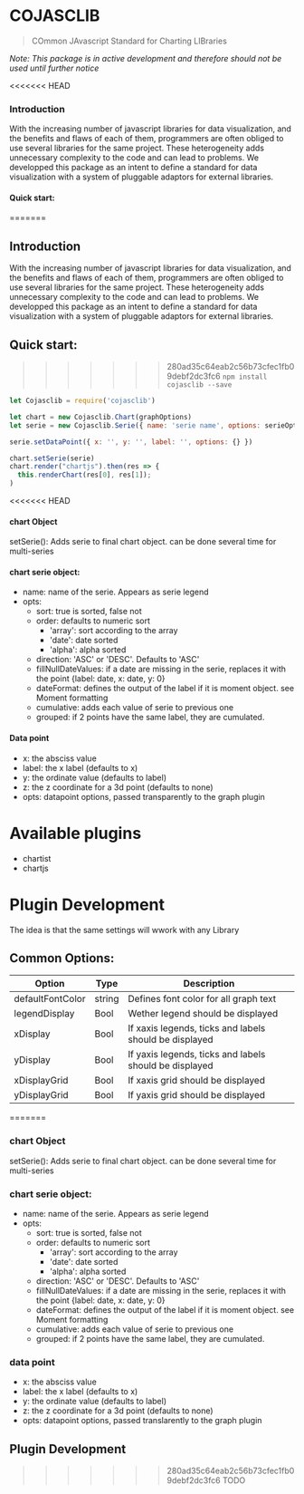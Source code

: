 # COJASCLIB

> COmmon JAvascript Standard for Charting LIBraries

_Note: This package is in active development and therefore should not be used until further notice_

<<<<<<< HEAD
### Introduction

With the increasing number of javascript libraries for data visualization, and the benefits and flaws of each of them, programmers are often obliged to use several libraries for the same project. These heterogeneity adds unnecessary complexity to the code and can lead to problems.
We developped this package as an intent to define a standard for data visualization with a system of pluggable adaptors for external libraries.

#### Quick start:

=======
## Introduction
With the increasing number of javascript libraries for data visualization, and the benefits and flaws of each of them, programmers are often obliged to use several libraries for the same project. These heterogeneity adds unnecessary complexity to the code and can lead to problems.
We developped this package as an intent to define a standard for data visualization with a system of pluggable adaptors for external libraries.

## Quick start:
>>>>>>> 280ad35c64eab2c56b73cfec1fb09debf2dc3fc6
`npm install cojasclib --save`

```javascript
let Cojasclib = require('cojasclib')

let chart = new Cojasclib.Chart(graphOptions)
let serie = new Cojasclib.Serie({ name: 'serie name', options: serieOptions)

serie.setDataPoint({ x: '', y: '', label: '', options: {} })

chart.setSerie(serie)
chart.render("chartjs").then(res => {
  this.renderChart(res[0], res[1]);
)

```

<<<<<<< HEAD
#### chart Object

setSerie(): Adds serie to final chart object. can be done several time for multi-series

#### chart serie object:

- name: name of the serie. Appears as serie legend
- opts:
  - sort: true is sorted, false not
  - order: defaults to numeric sort
    - 'array': sort according to the array
    - 'date': date sorted
    - 'alpha': alpha sorted
  - direction: 'ASC' or 'DESC'. Defaults to 'ASC'
  - fillNullDateValues: if a date are missing in the serie, replaces it with the point {label: date, x: date, y: 0}
  - dateFormat: defines the output of the label if it is moment object. see Moment formatting
  - cumulative: adds each value of serie to previous one
  - grouped: if 2 points have the same label, they are cumulated.

#### Data point

- x: the absciss value
- label: the x label (defaults to x)
- y: the ordinate value (defaults to label)
- z: the z coordinate for a 3d point (defaults to none)
- opts: datapoint options, passed transparently to the graph plugin

# Available plugins

- chartist
- chartjs

# Plugin Development

The idea is that the same settings will wwork with any Library

## Common Options:

| Option           | Type   | Description                                            |
| ---------------- | ------ | ------------------------------------------------------ |
| defaultFontColor | string | Defines font color for all graph text                  |
| legendDisplay    | Bool   | Wether legend should be displayed                      |
| xDisplay         | Bool   | If xaxis legends, ticks and labels should be displayed |
| yDisplay         | Bool   | If yaxis legends, ticks and labels should be displayed |
| xDisplayGrid     | Bool   | If xaxis grid should be displayed                      |
| yDisplayGrid     | Bool   | If yaxis grid should be displayed                      |

=======
 ### chart Object
 
 setSerie(): Adds serie to final chart object. can be done several time for multi-series
 
 
 ### chart serie object:
 * name: name of the serie. Appears as serie legend
 * opts: 
   * sort: true is sorted, false not
   * order: defaults to numeric sort
     * 'array': sort according to the array
     * 'date': date sorted
     * 'alpha': alpha sorted 
   * direction: 'ASC' or 'DESC'. Defaults to 'ASC'
   * fillNullDateValues: if a date are missing in the serie, replaces it with the point {label: date, x: date, y: 0}
   * dateFormat: defines the output of the label if it is moment object. see Moment formatting
   * cumulative: adds each value of serie to previous one
   * grouped: if 2 points have the same label, they are cumulated. 
 
 
 ### data point
 * x: the absciss value
 * label: the x label (defaults to x)
 * y: the ordinate value (defaults to label)
 * z: the z coordinate for a 3d point (defaults to none)
 * opts: datapoint options, passed translarently to the graph plugin

## Plugin Development
>>>>>>> 280ad35c64eab2c56b73cfec1fb09debf2dc3fc6
> TODO
